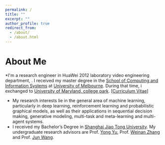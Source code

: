 ```yaml
---
permalink: /
title: ""
excerpt: ""
author_profile: true
redirect_from: 
  - /about/
  - /about.html
---
```




# About Me
*I'm a research engineer in HuaWei 2012 laboratory video engineering department, . I received my master degree in the [School of Computing and Information Systems](https://cis.unimelb.edu.au/) at [University of Melbourne](https://www.unimelb.edu.au/). During that time, i exchanged to [University of Maryland, college park](https://www.cs.umd.edu/). [[Curriculum Vitae](http:///yangfpths.com/files/yang_fei_cv.pdf)] 
* My research interests lie in the general area of machine learning, particularly in deep learning, reinforcement learning and probabilistic graphical models, as well as their applications in sequential decision making, generative modeling, multi-task and meta-learning and multi-agent systems.
* I received my Bachelor’s Degree in [Shanghai Jiao Tong University](http://en.sjtu.edu.cn/). My undergraduate research advisors are Prof. [Yong Yu](http://apex.sjtu.edu.cn/members/yyu), Prof. [Weinan Zhang](http://wnzhang.net/) and Prof. [Jun Wang](http://www0.cs.ucl.ac.uk/staff/jun.wang/).

